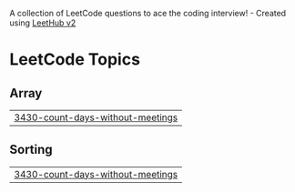 A collection of LeetCode questions to ace the coding interview! - Created using [LeetHub v2](https://github.com/arunbhardwaj/LeetHub-2.0)
<!---LeetCode Topics Start-->
# LeetCode Topics
## Array
|  |
| ------- |
| [3430-count-days-without-meetings](https://github.com/ayu-shiirathore/Daily_DSA_Questions/tree/master/3430-count-days-without-meetings) |
## Sorting
|  |
| ------- |
| [3430-count-days-without-meetings](https://github.com/ayu-shiirathore/Daily_DSA_Questions/tree/master/3430-count-days-without-meetings) |
<!---LeetCode Topics End-->